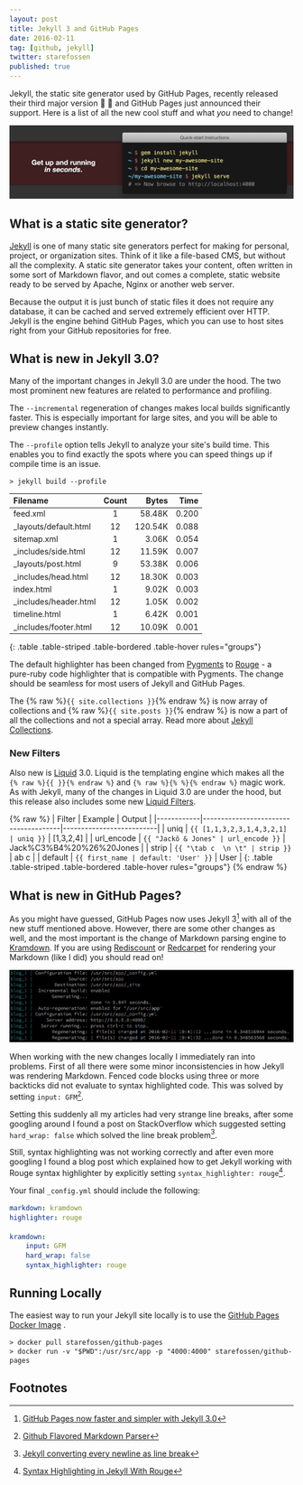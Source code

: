 ```yaml
---
layout: post
title: Jekyll 3 and GitHub Pages
date: 2016-02-11
tag: [github, jekyll]
twitter: starefossen
published: true
---
```


Jekyll, the static site generator used by GitHub Pages, recently released their
third major version 💯 🌟 and GitHub Pages just announced their support. Here is a
list of all the new cool stuff and what _you_ need to change!

![Jekyll Static Site Generator](/uploads/2016/02/11/jekyll.png)

<!--more-->

## What is a static site generator?

[Jekyll]: http://jekyllrb.com/
[Jekyll Collections]: http://jekyllrb.com/docs/collections/

[Jekyll] is one of many static site generators perfect for making for personal,
project, or organization sites. Think of it like a file-based CMS, but without
all the complexity. A static site generator takes your content, often written in
some sort of Markdown flavor, and out comes a complete, static website ready to
be served by Apache, Nginx or another web server.

Because the output it is just bunch of static files it does not require any
database, it can be cached and served extremely efficient over HTTP. Jekyll is
the engine behind GitHub Pages, which you can use to host sites right from your
GitHub repositories for free.

## What is new in Jekyll 3.0?

[Pygments]: http://pygments.org/
[Rouge]: http://rouge.jneen.net/
[Liquid]: https://github.com/Shopify/liquid
[Liquid Filters]: https://github.com/Shopify/liquid/wiki/Liquid-for-Designers#standard-filters

Many of the important changes in Jekyll 3.0 are under the hood. The two most
prominent new features are related to performance and profiling.

The `--incremental` regeneration of changes makes local builds significantly
faster. This is especially important for large sites, and you will be able to
preview changes instantly.

The `--profile` option tells Jekyll to analyze your site's build time. This
enables you to find exactly the spots where you can speed things up if compile
time is an issue.

```
> jekyll build --profile
```

| Filename              | Count |   Bytes |  Time |
|:----------------------|:-----:|--------:|------:|
| feed.xml              |     1 |  58.48K | 0.200 |
| _layouts/default.html |    12 | 120.54K | 0.088 |
| sitemap.xml           |     1 |   3.06K | 0.054 |
| _includes/side.html   |    12 |  11.59K | 0.007 |
| _layouts/post.html    |     9 |  53.38K | 0.006 |
| _includes/head.html   |    12 |  18.30K | 0.003 |
| index.html            |     1 |   9.02K | 0.003 |
| _includes/header.html |    12 |   1.05K | 0.002 |
| timeline.html         |     1 |   6.42K | 0.001 |
| _includes/footer.html |    12 |  10.09K | 0.001 |
{: .table .table-striped .table-bordered .table-hover rules="groups"}

The default highlighter has been changed from [Pygments] to [Rouge] - a
pure-ruby code highlighter that is compatible with Pygments. The change should
be seamless for most users of Jekyll and GitHub Pages.

The {% raw %}`{{ site.collections }}`{% endraw %} is now array of collections
and {% raw %}`{{ site.posts }}`{% endraw %} is now a part of all the collections
and not a special array. Read more about [Jekyll Collections].

### New Filters

Also new is [Liquid] 3.0. Liquid is the templating engine which makes all the
`{% raw %}{{ }}{% endraw %}` and `{% raw %}{% %}{% endraw %}` magic work. As
with Jekyll, many of the changes in Liquid 3.0 are under the hood, but this
release also includes some new [Liquid Filters].

{% raw %}
| Filter     | Example                              | Output                   |
|------------|--------------------------------------|--------------------------|
| uniq       | `{{ [1,1,3,2,3,1,4,3,2,1] | uniq }}` | [1,3,2,4]                |
| url_encode | `{{ "Jackô & Jones" | url_encode }}` | Jack%C3%B4%20%26%20Jones |
| strip      | `{{ "\tab c  \n \t" | strip }}`      | ab c                     |
| default    | `{{ first_name | default: 'User' }}` | User                     |
{: .table .table-striped .table-bordered .table-hover rules="groups"}
{% endraw %}

## What is new in GitHub Pages?

[Kramdown]: http://kramdown.gettalong.org/
[Rediscount]: https://github.com/davidfstr/rdiscount
[Redcarpet]: https://github.com/vmg/redcarpet

As you might have guessed, GitHub Pages now uses Jekyll 3[^1] with all of the
new stuff mentioned above. However, there are some other changes as well, and
the most important is the change of Markdown parsing engine to [Kramdown]. If
you are using [Rediscount] or [Redcarpet] for rendering your Markdown (like I
did) you should read on!

![Jekyll Site Generating](/uploads/2016/02/11/incremental.png)

When working with the new changes locally I immediately ran into problems. First
of all there were some minor inconsistencies in how Jekyll was rendering
Markdown. Fenced code blocks using three or more backticks did not evaluate to
syntax highlighted code. This was solved by setting `input: GFM`[^2].

Setting this suddenly all my articles had very strange line breaks, after some
googling around I found a post on StackOverflow which suggested setting
`hard_wrap: false` which solved the line break problem[^3].

Still, syntax highlighting was not working correctly and after even more
googling I found a blog post which explained how to get Jekyll working with
Rouge syntax highlighter by explicitly setting `syntax_highlighter: rouge`[^4].

Your final `_config.yml` should include the following:

``` Yaml
markdown: kramdown
highlighter: rouge

kramdown:
    input: GFM
    hard_wrap: false
    syntax_highlighter: rouge
```

## Running Locally

[GitHub Pages Docker Image]: https://hub.docker.com/r/starefossen/github-pages/

The easiest way to run your Jekyll site locally is to use the [GitHub Pages
Docker Image] .

``` command
> docker pull starefossen/github-pages
> docker run -v "$PWD":/usr/src/app -p "4000:4000" starefossen/github-pages
```

## Footnotes

[^1]: [GitHub Pages now faster and simpler with Jekyll 3.0](https://github.com/blog/2100-github-pages-now-faster-and-simpler-with-jekyll-3-0)
[^2]: [Github Flavored Markdown Parser](http://kramdown.gettalong.org/parser/gfm.html)
[^3]: [Jekyll converting every newline as line break](http://stackoverflow.com/questions/25418399/jekyll-converting-every-newline-as-line-break)
[^4]: [Syntax Highlighting in Jekyll With Rouge](https://sacha.me/articles/jekyll-rouge/)
[^5]: [Kramdown Markdown Syntax Quick Reference](http://kramdown.gettalong.org/quickref.html)
[^6]: [Jonas Kersulis on «Upgrading to Jekyll 3.0»](https://kersulis.github.io/2015/10/31/jekyll-3)
